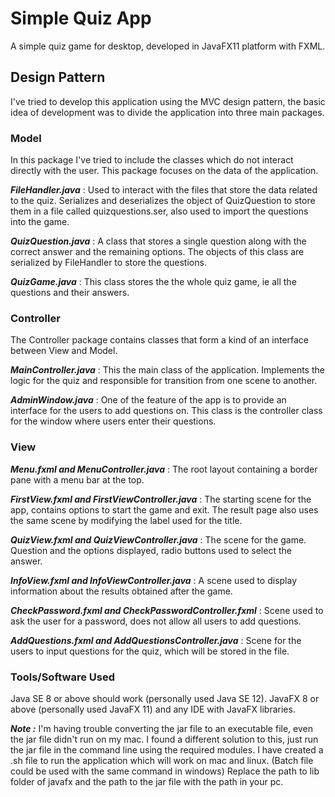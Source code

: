 # Simple Quiz App

A simple quiz game for desktop, developed in JavaFX11 platform with FXML.

## Design Pattern
I've tried to develop this application using the MVC design pattern, the basic idea of development was to divide 
the application into three main packages.

### Model
In this package I've tried to include the classes which do not interact directly with the user. This package focuses
on the data of the application.

***FileHandler.java*** : Used to interact with the files that store the data related to the quiz. Serializes and deserializes
the object of QuizQuestion to store them in a file called quizquestions.ser, also used to import the questions into the game.

***QuizQuestion.java*** : A class that stores a single question along with the correct answer and the remaining options.
The objects of this class are serialized by FileHandler to store the questions.

***QuizGame.java*** : This class stores the the whole quiz game, ie all the questions and their answers. 

### Controller
The Controller package contains classes that form a kind of an interface between View and Model.

***MainController.java*** : This the main class of the application. Implements the logic for the quiz and responsible for transition 
from one scene to another.

***AdminWindow.java*** : One of the feature of the app is to provide an interface for the users to add questions on. This class is the 
controller class for the window where users enter their questions. 

### View

***Menu.fxml and MenuController.java*** : The root layout containing a border pane with a menu bar at the top.

***FirstView.fxml and FirstViewController.java*** : The starting scene for the app, contains options to start the game and exit.
The result page also uses the same scene by modifying the label used for the title.

***QuizView.fxml and QuizViewController.java*** : The scene for the game. Question and the options displayed, radio buttons used to 
select the answer.

***InfoView.fxml and InfoViewController.java*** : A scene used to display information about the results obtained after the game.

***CheckPassword.fxml and CheckPasswordController.fxml*** : Scene used to ask the user for a password, does not allow all users to 
add questions.

***AddQuestions.fxml and AddQuestionsController.java*** : Scene for the users to input questions for the quiz, which will be stored 
in the file.

### Tools/Software Used
Java SE 8 or above should work (personally used Java SE 12).
JavaFX 8 or above (personally used JavaFX 11) and any IDE with JavaFX libraries.

***Note :*** I'm having trouble converting the jar file to an executable file, even the jar file didn't run on my mac.
I found a different solution to this, just run the jar file in the command line using the required modules. I have created 
a .sh file to run the application which will work on mac and linux. (Batch file could be used with the same command in windows)
Replace the path to lib folder of javafx and the path to the jar file with the path in your pc.
